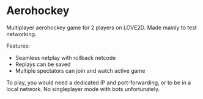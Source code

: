 # Aerohockey

Multiplayer aerohockey game for 2 players on LOVE2D. Made mainly to test networking.

Features:
- Seamless netplay with rollback netcode
- Replays can be saved
- Multiple spectators can join and watch active game

To play, you would need a dedicated IP and port-forwarding, or to be in a local network. No singleplayer mode with bots unfortunately.


